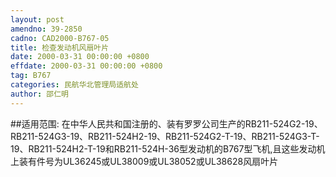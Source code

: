 ```yaml
---
layout: post
amendno: 39-2850
cadno: CAD2000-B767-05
title: 检查发动机风扇叶片
date: 2000-03-31 00:00:00 +0800
effdate: 2000-03-31 00:00:00 +0800
tag: B767
categories: 民航华北管理局适航处
author: 邵仁明
---
```


##适用范围:
在中华人民共和国注册的、装有罗罗公司生产的RB211-524G2-19、RB211-524G3-19、RB211-524H2-19、RB211-524G2-T-19、RB211-524G3-T-19、RB211-524H2-T-19和RB211-524H-36型发动机的B767型飞机,且这些发动机上装有件号为UL36245或UL38009或UL38052或UL38628风扇叶片

